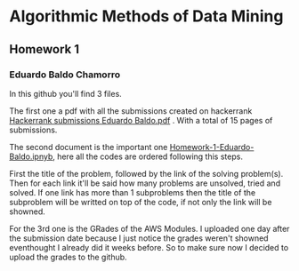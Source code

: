 # Algorithmic Methods of Data Mining
## Homework 1
### Eduardo Baldo Chamorro

In this github you'll find 3 files.

The first one a pdf with all the submissions created on hackerrank [Hackerrank submissions Eduardo Baldo.pdf]([https://www.google.com](https://github.com/edduardobaldo/Homework-1-ADM-Eduardo-Baldo/blob/main/Hackerrank%20submissions%20Eduardo%20Baldo.pdf)) . With a total of 15 pages of submissions.

The second document is the important one [Homework-1-Eduardo-Baldo.ipnyb]([https://github.com/edduardobaldo/Homework-1-ADM-Eduardo-Baldo/blob/main/Homework%201%20AMDM%20Eduardo%20Baldo.ipynb]), here all the codes are ordered following this steps.

First the title of the problem, followed by the link of the solving problem(s). Then for each link it'll be said how many problems are unsolved, tried and solved.
If one link has more than 1 subproblems then the title of the subproblem will be writted on top of the code, if not only the link will be showned.

For the 3rd one is the GRades of the AWS Modules. I uploaded one day after the submission date because I just notice the grades weren't showned eventhought I already did it weeks before. So to make sure now I decided to upload the grades to the github.


